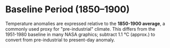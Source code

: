 # Baseline Period (1850–1900)

Temperature anomalies are expressed relative to the **1850-1900 average**, a commonly used proxy for "pre-industrial" climate. This differs from the 1951-1980 baseline in many NASA graphics; subtract 1.1 °C (approx.) to convert from pre-industrial to present-day anomaly. 